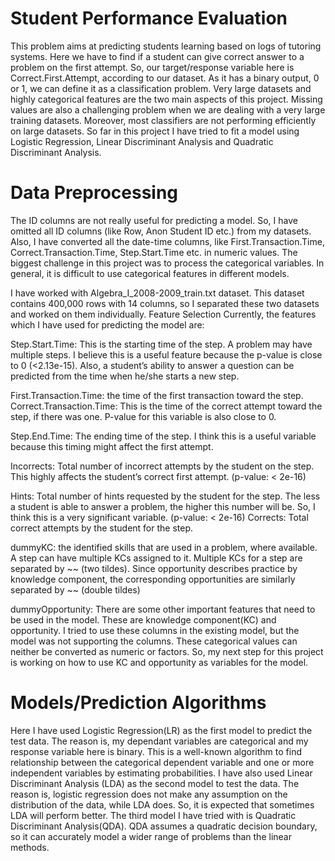# Student Performance Evaluation

This problem aims at predicting students learning based on logs of tutoring systems. Here we have to find if a student can give correct answer to a problem on the first attempt. So, our target/response variable here is Correct.First.Attempt, according to our dataset. As it has a binary output, 0 or 1, we can define it as a classification problem.
Very large datasets and highly categorical features are the two main aspects of this project. Missing values are also a challenging problem when we are dealing with a very large training datasets. Moreover, most classifiers are not performing efficiently on large datasets. So far in this project I have tried to fit a model using Logistic Regression, Linear Discriminant Analysis and Quadratic Discriminant Analysis. 

# Data Preprocessing
The ID columns are not really useful for predicting a model. So, I have omitted all ID columns (like Row, Anon Student ID etc.) from my datasets. Also, I have converted all the date-time columns, like First.Transaction.Time, Correct.Transaction.Time, Step.Start.Time etc. in numeric values. 
The biggest challenge in this project was to process the categorical variables. In general, it is difficult to use categorical features in different models.


I have worked with Algebra_I_2008-2009_train.txt dataset. This dataset contains 400,000 rows with 14 columns, so I separated these two datasets and worked on them individually. 
Feature Selection
Currently, the features which I have used for predicting the model are: 

Step.Start.Time: This is the starting time of the step. A problem may have multiple steps. I believe this is a useful feature because the p-value is close to 0 (<2.13e-15). Also, a student’s ability to answer a question can be predicted from the time when he/she starts a new step.

First.Transaction.Time: the time of the first transaction toward the step.
Correct.Transaction.Time: This is the time of the correct attempt toward the step, if there was one. P-value for this variable is also close to 0.

Step.End.Time: The ending time of the step. I think this is a useful variable because this timing might affect the first attempt.

Incorrects: Total number of incorrect attempts by the student on the step. This highly affects the student’s correct first attempt. (p-value: < 2e-16)

Hints: Total number of hints requested by the student for the step. The less a student is able to answer a problem, the higher this number will be. So, I think this is a very significant variable. (p-value: < 2e-16)
Corrects: Total correct attempts by the student for the step. 

dummyKC: the identified skills that are used in a problem, where available. A step can have multiple KCs assigned to it. Multiple KCs for a step are separated by ~~ (two tildes). Since opportunity describes practice by knowledge component, the corresponding opportunities are similarly separated by ~~ (double tildes)

dummyOpportunity: There are some other important features that need to be used in the model. These are knowledge component(KC) and opportunity. I tried to use these columns in the existing model, but the model was not supporting the columns. These categorical values can neither be converted as numeric or factors. So, my next step for this project is working on how to use KC and opportunity as variables for the model.

# Models/Prediction Algorithms
Here I have used Logistic Regression(LR) as the first model to predict the test data. The reason is, my dependant variables are categorical and my response variable here is binary. This is a well-known algorithm to find relationship between the categorical dependent variable and one or more independent variables by estimating probabilities.
I have also used Linear Discriminant Analysis (LDA) as the second model to test the data. The reason is, logistic regression does not make any assumption on the distribution of the data, while LDA does. So, it is expected that sometimes LDA will perform better.
The third model I have tried with is Quadratic Discriminant Analysis(QDA). QDA assumes a quadratic decision boundary, so it can accurately model a wider range of problems than the linear methods. 


